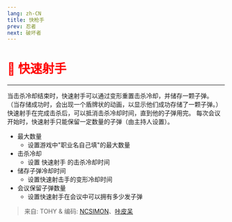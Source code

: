 ```yaml
---
lang: zh-CN
title: 快枪手
prev: 忍者
next: 破坏者
---
```


# <font color="red">🔫 <b>快速射手</b></font> <Badge text="Killing" type="tip" vertical="middle"/>

***

当击杀冷却结束时，快速射手可以通过变形重置击杀冷却，并储存一颗子弹。 （当存储成功时，会出现一个盾牌状的动画，以显示他们成功存储了一颗子弹。） <br>
快速射手在完成击杀后，可以抵消击杀冷却时间，直到他的子弹用完。 每次会议开始时，快速射手只能保留一定数量的子弹（由主持人设置）。

- 最大数量
  - 设置游戏中"职业名自己填"的最大数量
- 击杀冷却
  - 设置 快速射手 的击杀冷却时间
- 储存子弹冷却时间
  - 设置快速射击手的变形冷却时间
- 会议保留子弹数量
  - 设置快速射手在会议中可以拥有多少发子弹

> 来自: TOHY & 编码: [NCSIMON](https://github.com/NCSIMON)、[咔皮呆](https://github.com/KARPED1EM)
